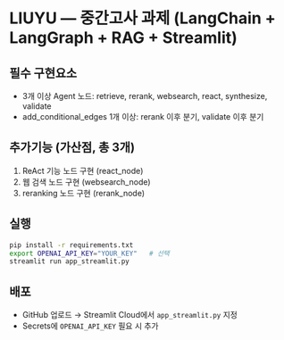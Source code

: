 # LIUYU — 중간고사 과제 (LangChain + LangGraph + RAG + Streamlit)

## 필수 구현요소
- 3개 이상 Agent 노드: retrieve, rerank, websearch, react, synthesize, validate
- add_conditional_edges 1개 이상: rerank 이후 분기, validate 이후 분기

## 추가기능 (가산점, 총 3개)
1) ReAct 기능 노드 구현 (react_node)
2) 웹 검색 노드 구현 (websearch_node)
3) reranking 노드 구현 (rerank_node)

## 실행
```bash
pip install -r requirements.txt
export OPENAI_API_KEY="YOUR_KEY"   # 선택
streamlit run app_streamlit.py
```

## 배포
- GitHub 업로드 → Streamlit Cloud에서 `app_streamlit.py` 지정
- Secrets에 `OPENAI_API_KEY` 필요 시 추가
